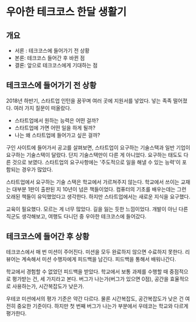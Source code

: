 # 우아한 테크코스 한달 생활기

## 개요
- 서론 : 테크코스에 들어가기 전 상황
- 본론: 테크코스 들어간 후 바뀐 점
- 결론: 앞으로 테크코스에게 기대하는 점



## 테크코스에 들어가기 전 상황
2018년 하반기, 스타트업 인턴을 꿈꾸며 여러 곳에 지원서를 넣었다. 넣는 족족 떨어졌다. 여러 가지 질문이 떠올랐다.   
    
- 스타트업에서 원하는 능력은 어떤 걸까?   
- 스타트업에 가면 어떤 일을 하게 될까?
- 나는 왜 스타트업에 들어가고 싶은 걸까?

구인 사이트에 들어가서 공고를 살펴보면, 스타트업이 요구하는 기술스택과 일반 기업이 요구하는 기술스택이 달랐다. 단지 기술스택만이 다른 게 아니었다. 
요구하는 태도도 다른 것으로 보였다. 스타트업의 요구사항에는 '주도적으로 일을 해낼 수 있는 능력'이 포함되는 경우가 많았다. 
    
스타트업에서 요구하는 기술 스택은 학교에서 가르쳐주지 않는다. 학교에서 쓰이는 교재는 대부분 1판이 출판된 지 10년이 넘은 책들이었다. 컴퓨터의 기초를 배우는데는 그런 오래된 책들이 유익했었다고 생각한다. 하지만 스타트업에서는 새로운 지식을 요구했다.   

교육이 필요했다. 모르는 게 너무 많았다. 길을 잃는 듯한 느낌이었다. 개발이 아닌 다른 직군도 생각해보고, 여행도 다니던 중 우아한 테크코스에 들어갔다.

## 테크코스에 들어간 후 상황
테크코스에서 매 번 미션이 주어진다. 미션을 모두 완료하지 않으면 수료하지 못한다. 리뷰어는 계속해서 미션 수행자에게 피드백을 남긴다. 피드백을 통해서 배워나간다.   
    
학교에서 경험할 수 없었던 피드백을 받았다. 학교에서 보통 과제를 수행할 때 중점적으로 평가받는 건, 세 가지라고 본다. 버그가 나는가(버그가 있으면 0점), 공간을 효율적으로 사용하는가, 시간복잡도가 낮은가.    
    
우테코 미션에서의 평가 기준은 약간 다르다. 물론 시간복잡도, 공간복잡도가 낮은 건 여전히 중요한 기준이다. 하지만 첫 번째 버그가 나는가 부분에서 우테코는 학교와 다르게 평가한다.    
    


















